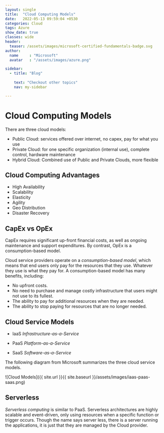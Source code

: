 ```yaml
---
layout: single
title:  "Cloud Computing Models"
date:   2022-05-13 09:59:04 +0530
categories: Cloud
tags: Azure
show_date: true
classes: wide
header:
  teaser: /assets/images/microsoft-certified-fundamentals-badge.svg
author:
  name     : "Microsoft"
  avatar   : "/assets/images/azure.png"

sidebar:
  - title: "Blog"
   
    text: "Checkout other topics"
    nav: my-sidebar

---
```


# Cloud Computing Models

There are three cloud models:
- Public Cloud: services offered over internet, no capex, pay for what you use 
- Private Cloud: for one specific organization (internal use), complete control, hardware maintenance
- Hybrid Cloud: Combined use of Public and Private Clouds, more flexible

## Cloud Computing Advantages

- High Availability
- Scalability
- Elasticity
- Agility
- Geo Distribution
- Disaster Recovery

## CapEx vs OpEx

CapEx requires significant up-front financial costs, as well as ongoing maintenance and support expenditures. By contrast, OpEx is a consumption-based model.

Cloud service providers operate on a *consumption-based model*, which means that end users only pay for the resources that they use. Whatever they use is what they pay for. A consumption-based model has many benefits, including:

- No upfront costs.
- No need to purchase and manage costly infrastructure that users might not use to its fullest.
- The ability to pay for additional resources when they are needed.
- The ability to stop paying for resources that are no longer needed.

## Cloud Service Models

- IaaS *Infrastructure-as-a-Service*

- PaaS *Platform-as-a-Service*

- SaaS *Software-as-a-Service*

The following diagram from Microsoft summarizes the three cloud service models.

![Cloud Models]({{ site.url }}{{ site.baseurl }}/assets/images/iaas-paas-saas.png)



## Serverless

*Serverless computing* is similar to PaaS. Serverless architectures are highly scalable and event-driven, only using resources when a specific function or trigger occurs. Though the name says server less, there is a server running the applications, it is just that they are managed by the Cloud provider.

